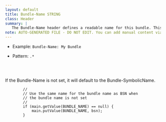 ```yaml
---
layout: default
title: Bundle-Name STRING
class: Header
summary: |
   The Bundle-Name header defines a readable name for this bundle. This should be a short, hu- man-readable name that can contain spaces.
note: AUTO-GENERATED FILE - DO NOT EDIT. You can add manual content via same filename in ext folder. 
---
```


- Example: `Bundle-Name: My Bundle`

- Pattern: `.*`

<!-- Manual content from: ext/bundle_name.md --><br /><br />


If the Bundle-Name is not set, it will default to the Bundle-SymbolicName.
	
			//
			// Use the same name for the bundle name as BSN when
			// the bundle name is not set
			//
			if (main.getValue(BUNDLE_NAME) == null) {
				main.putValue(BUNDLE_NAME, bsn);
			}
